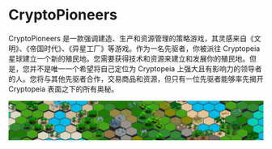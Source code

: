 # CryptoPioneers

<p>CryptoPioneers 是一款强调建造、生产和资源管理的策略游戏，其灵感来自《文明》、《帝国时代》、《异星工厂》等游戏。作为一名先驱者，你被派往 Cryptopeia 星球建立一个新的殖民地。您需要获得技术和资源来建立和发展你的殖民地。但是，您并不是唯一一个希望将自己定位为 Cryptopeia 上强大且有影响力的领导者的人。您将与其他先驱者合作，交易商品和资源，但只有一位先驱者能够率先揭开 Cryptopeia 表面之下的所有奥秘。</p>

![HomePageSettle](HomePageSettle.jpg)

